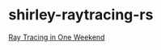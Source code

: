 # shirley-raytracing-rs
[Ray Tracing in One Weekend](https://raytracing.github.io/books/RayTracingInOneWeekend.html)
